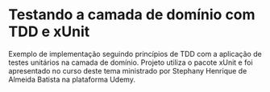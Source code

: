 # Testando a camada de domínio com TDD e xUnit

Exemplo de implementação seguindo princípios de TDD com a aplicação de testes unitários na camada de domínio. Projeto utiliza o pacote xUnit e foi apresentado no curso deste tema ministrado por Stephany Henrique de Almeida Batista na plataforma Udemy.
